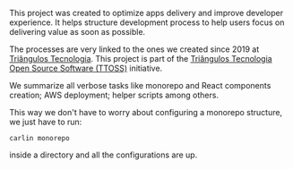 This project was created to optimize apps delivery and improve developer experience. It helps structure development process to help users focus on delivering value as soon as possible.

The processes are very linked to the ones we created since 2019 at [Triângulos Tecnologia](https://triangulostecnologia.com). This project is part of the [Triângulos Tecnologia Open Source Software (TTOSS)](https://github.com/ttoss) initiative.

We summarize all verbose tasks like monorepo and React components creation; AWS deployment; helper scripts among others.

This way we don't have to worry about configuring a monorepo structure, we just have to run:

```
carlin monorepo
```

inside a directory and all the configurations are up.
